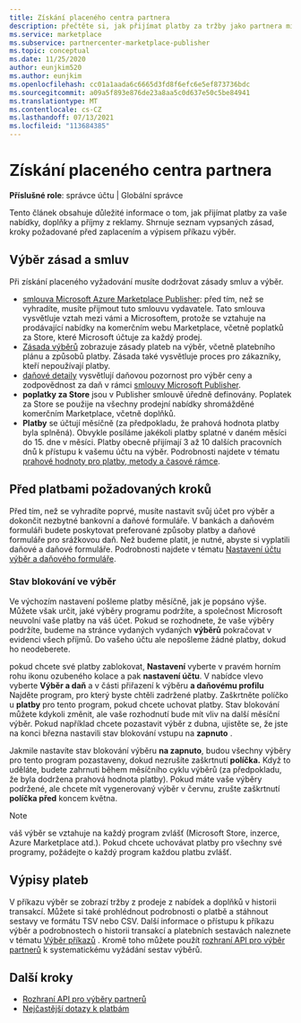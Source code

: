 ```yaml
---
title: Získání placeného centra partnera
description: přečtěte si, jak přijímat platby za tržby jako partnera microsoftu, jako je například prostřednictvím komerčních nabídek marketplace, motivačních programů a Cloud Solution Provider programu. Zahrnuje zásady pro výběr, stav blokování a výběr příkazů.
ms.service: marketplace
ms.subservice: partnercenter-marketplace-publisher
ms.topic: conceptual
ms.date: 11/25/2020
author: eunjkim520
ms.author: eunjkim
ms.openlocfilehash: cc01a1aada6c6665d3fd8f6efc6e5ef873736bdc
ms.sourcegitcommit: a09a5f893e876de23a8aa5c0d637e50c5be84941
ms.translationtype: MT
ms.contentlocale: cs-CZ
ms.lasthandoff: 07/13/2021
ms.locfileid: "113684385"
---
```

# <a name="getting-paid-in-partner-center"></a>Získání placeného centra partnera

**Příslušné role**: správce účtu | Globální správce

Tento článek obsahuje důležité informace o tom, jak přijímat platby za vaše nabídky, doplňky a příjmy z reklamy. Shrnuje seznam vypsaných zásad, kroky požadované před zaplacením a výpisem příkazu výběr.

## <a name="payout-policies-and-agreements"></a>Výběr zásad a smluv

Při získání placeného vyžadování musíte dodržovat zásady smluv a výběr.

- [smlouva Microsoft Azure Marketplace Publisher](/legal/marketplace/msft-publisher-agreement): před tím, než se vyhradíte, musíte přijmout tuto smlouvu vydavatele. Tato smlouva vysvětluje vztah mezi vámi a Microsoftem, protože se vztahuje na prodávající nabídky na komerčním webu Marketplace, včetně poplatků za Store, které Microsoft účtuje za každý prodej.
- [Zásada výběrů](payout-policy-details.md) zobrazuje zásady plateb na výběr, včetně platebního plánu a způsobů platby. Zásada také vysvětluje proces pro zákazníky, kteří nepoužívají platby.
- [daňové detaily](tax-details-marketplace.md) vysvětlují daňovou pozornost pro výběr ceny a zodpovědnost za daň v rámci [smlouvy Microsoft Publisher](/legal/marketplace/msft-publisher-agreement).
- **poplatky za Store** jsou v Publisher smlouvě úředně definovány. Poplatek za Store se použije na všechny prodejní nabídky shromážděné komerčním Marketplace, včetně doplňků.
- **Platby** se účtují měsíčně (za předpokladu, že prahová hodnota platby byla splněná). Obvykle posíláme jakékoli platby splatné v daném měsíci do 15. dne v měsíci. Platby obecně přijímají 3 až 10 dalších pracovních dnů k přístupu k vašemu účtu na výběr. Podrobnosti najdete v tématu [prahové hodnoty pro platby, metody a časové rámce](payment-thresholds-methods-timeframes.md).

## <a name="prerequisite-steps-before-getting-paid"></a>Před platbami požadovaných kroků

Před tím, než se vyhradíte poprvé, musíte nastavit svůj účet pro výběr a dokončit nezbytné bankovní a daňové formuláře. V bankách a daňovém formuláři budete poskytovat preferované způsoby platby a daňové formuláře pro srážkovou daň. Než budeme platit, je nutné, abyste si vyplatili daňové a daňové formuláře. Podrobnosti najdete v tématu [Nastavení účtu výběr a daňového formuláře](set-up-your-payout-account.md).

### <a name="payout-hold-status"></a>Stav blokování ve výběr

Ve výchozím nastavení pošleme platby měsíčně, jak je popsáno výše. Můžete však určit, jaké výběry programu podržíte, a společnost Microsoft neuvolní vaše platby na váš účet. Pokud se rozhodnete, že vaše výběry podržíte, budeme na stránce vydaných vydaných **výběrů** pokračovat v evidenci všech příjmů. Do vašeho účtu ale nepošleme žádné platby, dokud ho neodeberete.

pokud chcete své platby zablokovat, **Nastavení** vyberte v pravém horním rohu ikonu ozubeného kolace a pak **nastavení účtu**. V nabídce vlevo vyberte **Výběr a daň** a v části přiřazení k výběru **a daňovému profilu** Najděte program, pro který byste chtěli zadržené platby. Zaškrtněte políčko u **platby** pro tento program, pokud chcete uchovat platby. Stav blokování můžete kdykoli změnit, ale vaše rozhodnutí bude mít vliv na další měsíční výběr. Pokud například chcete pozastavit výběr z dubna, ujistěte se, že jste na konci března nastavili stav blokování vstupu na **zapnuto** .

Jakmile nastavíte stav blokování výběru **na zapnuto**, budou všechny výběry pro tento program pozastaveny, dokud nezrušíte zaškrtnutí **políčka.** Když to uděláte, budete zahrnuti během měsíčního cyklu výběrů (za předpokladu, že byla dodržena prahová hodnota platby). Pokud máte vaše výběry podržené, ale chcete mít vygenerovaný výběr v červnu, zrušte zaškrtnutí **políčka před** koncem května.

>[!Note]
> váš výběr se vztahuje na každý program zvlášť (Microsoft Store, inzerce, Azure Marketplace atd.). Pokud chcete uchovávat platby pro všechny své programy, požádejte o každý program každou platbu zvlášť.

## <a name="payout-statements"></a>Výpisy plateb

V příkazu výběr se zobrazí tržby z prodeje z nabídek a doplňků v historii transakcí. Můžete si také prohlédnout podrobnosti o platbě a stáhnout sestavy ve formátu TSV nebo CSV. Další informace o přístupu k příkazu výběr a podrobnostech o historii transakcí a platebních sestavách naleznete v tématu [Výběr příkazů](payout-statement.md) . Kromě toho můžete použít [rozhraní API pro výběr partnerů](https://apidocs.microsoft.com/services/partnerpayouts) k systematickému vyžádání sestav výběrů.

## <a name="next-steps"></a>Další kroky

- [Rozhraní API pro výběry partnerů](https://apidocs.microsoft.com/services/partnerpayouts)
- [Nejčastější dotazy k platbám](payout-faq.yml)